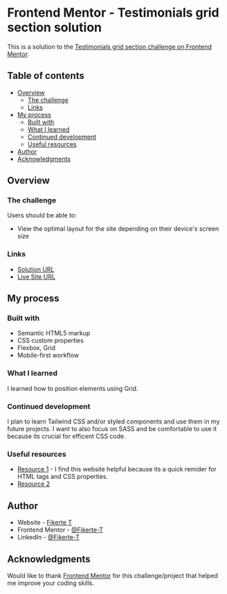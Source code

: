 # Frontend Mentor - Testimonials grid section solution

This is a solution to the [Testimonials grid section challenge on Frontend Mentor](https://www.frontendmentor.io/challenges/testimonials-grid-section-Nnw6J7Un7). 

## Table of contents

- [Overview](#overview)
  - [The challenge](#the-challenge)
  - [Links](#links)
- [My process](#my-process)
  - [Built with](#built-with)
  - [What I learned](#what-i-learned)
  - [Continued development](#continued-development)
  - [Useful resources](#useful-resources)
- [Author](#author)
- [Acknowledgments](#acknowledgments)

## Overview

### The challenge

Users should be able to:

- View the optimal layout for the site depending on their device's screen size

### Links

- [Solution URL](https://github.com/Fikerte-T/testimonials-grid-section)
- [Live Site URL](https://fikerte-t.github.io/testimonials-grid-section/)

## My process

### Built with

- Semantic HTML5 markup
- CSS custom properties
- Flexbox, Grid
- Mobile-first workflow

### What I learned

I learned how to position elements using Grid.

### Continued development

I plan to learn  Tailwind CSS and/or styled components and use them in my future projects. I want to also focus on SASS and be comfortable to use it because its crucial for efficent CSS code. 

### Useful resources

- [Resource 1](https://www.w3schools.com) - I find this website helpful because its a quick remider for HTML tags and CSS properties. 
- [Resource 2](https://developer.mozilla.org/en-US/docs/Web/CSS/)

## Author

- Website - [Fikerte T](https://fikerte-t.github.io/portfolio/)
- Frontend Mentor - [@Fikerte-T](https://www.frontendmentor.io/profile/Fikerte-T)
- LinkedIn - [@Fikerte-T](https://www.linkdedin.com/in/fikerte-tesfaye)

## Acknowledgments

Would like to thank [Frontend Mentor](https://www.frontendmentor.io) for this challenge/project that helped me improve your coding skills.